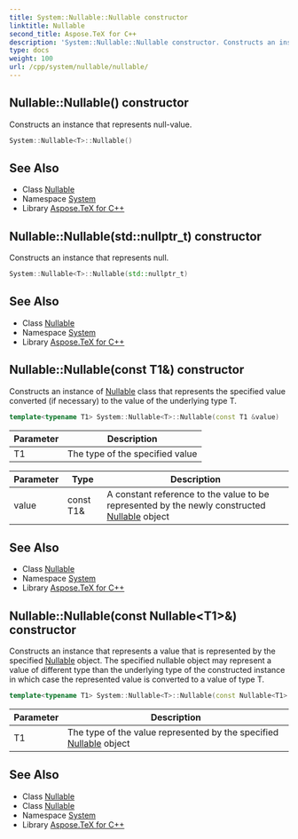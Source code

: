 ```yaml
---
title: System::Nullable::Nullable constructor
linktitle: Nullable
second_title: Aspose.TeX for C++
description: 'System::Nullable::Nullable constructor. Constructs an instance that represents null-value in C++.'
type: docs
weight: 100
url: /cpp/system/nullable/nullable/
---
```

## Nullable::Nullable() constructor


Constructs an instance that represents null-value.

```cpp
System::Nullable<T>::Nullable()
```

## See Also

* Class [Nullable](../)
* Namespace [System](../../)
* Library [Aspose.TeX for C++](../../../)
## Nullable::Nullable(std::nullptr_t) constructor


Constructs an instance that represents null.

```cpp
System::Nullable<T>::Nullable(std::nullptr_t)
```

## See Also

* Class [Nullable](../)
* Namespace [System](../../)
* Library [Aspose.TeX for C++](../../../)
## Nullable::Nullable(const T1\&) constructor


Constructs an instance of [Nullable](../) class that represents the specified value converted (if necessary) to the value of the underlying type T.

```cpp
template<typename T1> System::Nullable<T>::Nullable(const T1 &value)
```


| Parameter | Description |
| --- | --- |
| T1 | The type of the specified value |

| Parameter | Type | Description |
| --- | --- | --- |
| value | const T1\& | A constant reference to the value to be represented by the newly constructed [Nullable](../) object |

## See Also

* Class [Nullable](../)
* Namespace [System](../../)
* Library [Aspose.TeX for C++](../../../)
## Nullable::Nullable(const Nullable\<T1\>\&) constructor


Constructs an instance that represents a value that is represented by the specified [Nullable](../) object. The specified nullable object may represent a value of different type than the underlying type of the constructed instance in which case the represented value is converted to a value of type T.

```cpp
template<typename T1> System::Nullable<T>::Nullable(const Nullable<T1> &value)
```


| Parameter | Description |
| --- | --- |
| T1 | The type of the value represented by the specified [Nullable](../) object |

## See Also

* Class [Nullable](../)
* Class [Nullable](../)
* Namespace [System](../../)
* Library [Aspose.TeX for C++](../../../)

